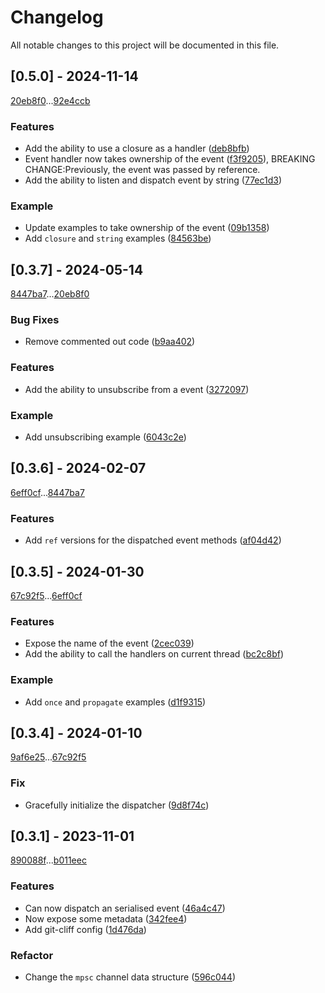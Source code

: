 # Changelog

All notable changes to this project will be documented in this file.

## [0.5.0] - 2024-11-14

[20eb8f0](20eb8f01579d1a4c8896c5ffb6479682da111c81)...[92e4ccb](92e4ccb4d4ab5b80acf1292058e6012d9141247c)

### Features

- Add the ability to use a closure as a handler ([deb8bfb](deb8bfbebee7d96fd8b7c76194f7314a4fc0c8b2))
- Event handler now takes ownership of the event ([f3f9205](f3f9205aa67e6857fb25c38e53cfd87b268939e4)), BREAKING CHANGE:Previously, the event was passed by
reference.
- Add the ability to listen and dispatch event by string ([77ec1d3](77ec1d3db8c095f6f9bda80e2b5a5b40662c435e))

### Example

- Update examples to take ownership of the event ([09b1358](09b1358ead24db9cc6a41cb2cb990137c96250e9))
- Add `closure` and `string` examples ([84563be](84563be4adb92ffbeadbce09df0ee82e736e9bf3))

## [0.3.7] - 2024-05-14

[8447ba7](8447ba7e0ebbdf50caf7af0a8376ff1429e64251)...[20eb8f0](20eb8f01579d1a4c8896c5ffb6479682da111c81)

### Bug Fixes

- Remove commented out code ([b9aa402](b9aa40297c4feb07ee28c3e5e860d79762c02be0))

### Features

- Add the ability to unsubscribe from a event ([3272097](32720976855f19eafe2d7551dc6522223e837d3e))

### Example

- Add unsubscribing example ([6043c2e](6043c2ede14c29a514d451d294e1691130c6e1d6))

## [0.3.6] - 2024-02-07

[6eff0cf](6eff0cfaac575cdbe249f89a8a6115f9a421413a)...[8447ba7](8447ba7e0ebbdf50caf7af0a8376ff1429e64251)

### Features

- Add `ref` versions for the dispatched event methods ([af04d42](af04d428293e4a891df2b8d4da6ca0678aff2546))

## [0.3.5] - 2024-01-30

[67c92f5](67c92f5c42af9bbfabeb4765e7b06caf9ff41aad)...[6eff0cf](6eff0cfaac575cdbe249f89a8a6115f9a421413a)

### Features

- Expose the name of the event ([2cec039](2cec0390c180ba1af20d284681d24482e4141892))
- Add the ability to call the handlers on current thread ([bc2c8bf](bc2c8bf1b08fb56fbcef5c8b8cb1bb941b1fca05))

### Example

- Add `once` and `propagate` examples ([d1f9315](d1f931587cf9610bca03a8282c007144f2e79682))

## [0.3.4] - 2024-01-10

[9af6e25](9af6e256f4cb98462115e4bc2936c1f14fd44662)...[67c92f5](67c92f5c42af9bbfabeb4765e7b06caf9ff41aad)

### Fix

- Gracefully initialize the dispatcher ([9d8f74c](9d8f74c1965a5e46655a6e08062292062ad9e303))

## [0.3.1] - 2023-11-01

[890088f](890088fc8a23829cb2df823e429eade3a78d50f6)...[b011eec](b011eec92913675c975568772c9096ccc3e38618)

### Features

- Can now dispatch an serialised event ([46a4c47](46a4c47cc1bfd13f59e86cc12566a2778f71b1e0))
- Now expose some metadata ([342fee4](342fee4c064e4dae4fbf110c0a061da6e405e717))
- Add git-cliff config ([1d476da](1d476daeee97c895373aaa447baa219d8425d3bf))

### Refactor

- Change the `mpsc` channel data structure ([596c044](596c0442d35bc4d3dcc2a8cf080f1ec329a55883))

<!-- generated by git-cliff -->
